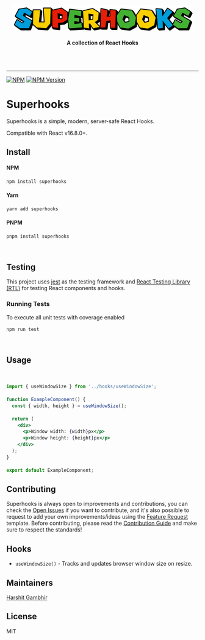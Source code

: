 <div align="center">
	<br>
	<br>
	<img src="./media/superhooks-logo.png" alt="superhooks" height="70">
	<br>
	<br>
	<b>A collection of React Hooks</b>
	<br>
	<br>
	<br>
	<br>
	<hr>
</div>

[![NPM](https://img.shields.io/npm/l/reactjs-superhooks)](https://github.com/harshitgambhir/reactjs-superhooks/blob/main/LICENSE.md)
[![NPM Version](https://img.shields.io/npm/v/reactjs-superhooks)](https://www.npmjs.com/package/reactjs-superhooks)

# Superhooks

Superhooks is a simple, modern, server-safe React Hooks.

Compatible with React v16.8.0+.

## Install

#### NPM

```sh
npm install superhooks
```

#### Yarn

```sh
yarn add superhooks
```

#### PNPM

```sh
pnpm install superhooks
```

<br>

## Testing

This project uses [jest](https://jestjs.io/) as the testing framework and [React Testing Library (RTL)](https://testing-library.com/docs/react-testing-library/intro) for testing React components and hooks.

### Running Tests

To execute all unit tests with coverage enabled

```sh
npm run test
```

<br>

## Usage

<br>

```jsx
import { useWindowSize } from '../hooks/useWindowSize';

function ExampleComponent() {
  const { width, height } = useWindowSize();

  return (
    <div>
      <p>Window width: {width}px</p>
      <p>Window height: {height}px</p>
    </div>
  );
}

export default ExampleComponent;
```

## Contributing

Superhooks is always open to improvements and contributions, you can check the [Open Issues](https://github.com/harshitgambhir/reactjs-superhooks/issues) if you want to contribute, and it's also possible to request to add your own improvements/ideas using the [Feature Request](https://github.com/harshitgambhir/reactjs-superhooks/issues/new/choose) template. Before contributing, please read the [Contribution Guide](https://github.com/harshitgambhir/reactjs-superhooks/blob/main/CONTRIBUTING.MD) and make sure to respect the standards!

## Hooks

- `useWindowSize()` - Tracks and updates browser window size on resize.

## Maintainers

[Harshit Gambhir](https://github.com/harshitgambhir)

## License

MIT
